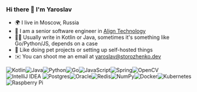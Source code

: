 ### Hi there 👋 I'm Yaroslav

- 🌍 I live in Moscow, Russia
- 🏢 I am a senior software engineer in [Align Technology](https://www.aligntech.com/)
- 👨‍💻 Usually write in Kotlin or Java, sometimes it's something like Go/Python/JS, depends on a case
- 🐶 Like doing pet projects or setting up self-hosted things 
- ✉️ You can shoot me an email at [yaroslav@storozhenko.dev](mailto:yaroslav@storozhenko.dev)

<img alt="Kotlin" src="https://img.shields.io/badge/kotlin-%230095D5.svg?&style=for-the-badge&logo=kotlin&logoColor=white"/><img alt="Java" src="https://img.shields.io/badge/java-%23ED8B00.svg?&style=for-the-badge&logo=java&logoColor=white"/><img alt="Python" src="https://img.shields.io/badge/python-%2314354C.svg?&style=for-the-badge&logo=python&logoColor=white"/><img alt="Go" src="https://img.shields.io/badge/go-%2300ADD8.svg?&style=for-the-badge&logo=go&logoColor=white"/><img alt="JavaScript" src="https://img.shields.io/badge/javascript-%23323330.svg?&style=for-the-badge&logo=javascript&logoColor=%23F7DF1E"/><img alt="Spring" src="https://img.shields.io/badge/spring-%236DB33F.svg?&style=for-the-badge&logo=spring&logoColor=white"/><img alt="OpenCV" src="https://img.shields.io/badge/opencv-%23white.svg?&style=for-the-badge&logo=opencv&logoColor=white"/><img alt="IntelliJ IDEA" src="https://img.shields.io/badge/IntelliJIDEA-000000.svg?&style=for-the-badge&logo=intellij-idea&logoColor=white"/>
<img alt="Postgres" src ="https://img.shields.io/badge/postgres-%23316192.svg?&style=for-the-badge&logo=postgresql&logoColor=white"/><img alt="Oracle" src ="https://img.shields.io/badge/oracle-%23F00000.svg?&style=for-the-badge&logo=oracle&logoColor=white" /><img alt="Redis" src="https://img.shields.io/badge/redis-%23DD0031.svg?&style=for-the-badge&logo=redis&logoColor=white"/><img alt="NumPy" src="https://img.shields.io/badge/numpy-%23013243.svg?&style=for-the-badge&logo=numpy&logoColor=white" /><img alt="Docker" src="https://img.shields.io/badge/docker-%230db7ed.svg?&style=for-the-badge&logo=docker&logoColor=white"/><img alt="Kubernetes" src="https://img.shields.io/badge/kubernetes-%23326ce5.svg?&style=for-the-badge&logo=kubernetes&logoColor=white"/><img alt="Raspberry Pi" src="https://img.shields.io/badge/-RaspberryPi-C51A4A?style=for-the-badge&logo=Raspberry-Pi"/>

